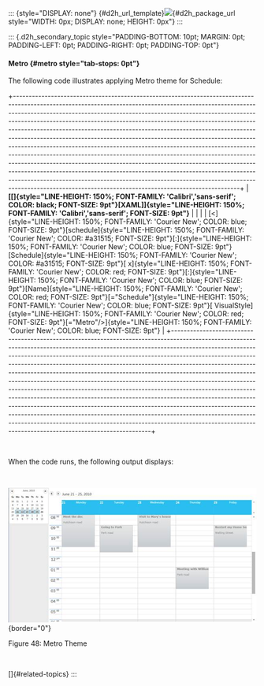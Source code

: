 ::: {style="DISPLAY: none"}
[](ms-xhelp:///?Id=d2h_url_template){#d2h_url_template}![](!package_url!){#d2h_package_url style="WIDTH: 0px; DISPLAY: none; HEIGHT: 0px"}
:::

::: {.d2h_secondary_topic style="PADDING-BOTTOM: 10pt; MARGIN: 0pt; PADDING-LEFT: 0pt; PADDING-RIGHT: 0pt; PADDING-TOP: 0pt"}
#### Metro {#metro style="tab-stops: 0pt"}

The following code illustrates applying Metro theme for Schedule:

+-----------------------------------------------------------------------------------------------------------------------------------------------------------------------------------------------------------------------------------------------------------------------------------------------------------------------------------------------------------------------------------------------------------------------------------------------------------------------------------------------------------------------------------------------------------------------------------------------------------------------------------------------------------------------------------------------------------------------------------------------------------------------------------------------------------------------------------------------------------------------------------------------------------------------------------------------------------------+
| **[\[]{style="LINE-HEIGHT: 150%; FONT-FAMILY: 'Calibri','sans-serif'; COLOR: black; FONT-SIZE: 9pt"}[XAML\]]{style="LINE-HEIGHT: 150%; FONT-FAMILY: 'Calibri','sans-serif'; FONT-SIZE: 9pt"}**                                                                                                                                                                                                                                                                                                                                                                                                                                                                                                                                                                                                                                                                                                                                                                  |
|                                                                                                                                                                                                                                                                                                                                                                                                                                                                                                                                                                                                                                                                                                                                                                                                                                                                                                                                                                 |
| [\<]{style="LINE-HEIGHT: 150%; FONT-FAMILY: 'Courier New'; COLOR: blue; FONT-SIZE: 9pt"}[schedule]{style="LINE-HEIGHT: 150%; FONT-FAMILY: 'Courier New'; COLOR: #a31515; FONT-SIZE: 9pt"}[:]{style="LINE-HEIGHT: 150%; FONT-FAMILY: 'Courier New'; COLOR: blue; FONT-SIZE: 9pt"}[Schedule]{style="LINE-HEIGHT: 150%; FONT-FAMILY: 'Courier New'; COLOR: #a31515; FONT-SIZE: 9pt"}[ x]{style="LINE-HEIGHT: 150%; FONT-FAMILY: 'Courier New'; COLOR: red; FONT-SIZE: 9pt"}[:]{style="LINE-HEIGHT: 150%; FONT-FAMILY: 'Courier New'; COLOR: blue; FONT-SIZE: 9pt"}[Name]{style="LINE-HEIGHT: 150%; FONT-FAMILY: 'Courier New'; COLOR: red; FONT-SIZE: 9pt"}[=\"Schedule\"]{style="LINE-HEIGHT: 150%; FONT-FAMILY: 'Courier New'; COLOR: blue; FONT-SIZE: 9pt"}[ VisualStyle]{style="LINE-HEIGHT: 150%; FONT-FAMILY: 'Courier New'; COLOR: red; FONT-SIZE: 9pt"}[=\"Metro\"/\>]{style="LINE-HEIGHT: 150%; FONT-FAMILY: 'Courier New'; COLOR: blue; FONT-SIZE: 9pt"} |
+-----------------------------------------------------------------------------------------------------------------------------------------------------------------------------------------------------------------------------------------------------------------------------------------------------------------------------------------------------------------------------------------------------------------------------------------------------------------------------------------------------------------------------------------------------------------------------------------------------------------------------------------------------------------------------------------------------------------------------------------------------------------------------------------------------------------------------------------------------------------------------------------------------------------------------------------------------------------+

 

When the code runs, the following output displays:

 

![Description: C:\\Users\\labuser\\Desktop\\SnapShots\\Metro.png](ImagesExt/image85_58.jpg){border="0"}

Figure 48: Metro Theme

 

[]{#related-topics}
:::
